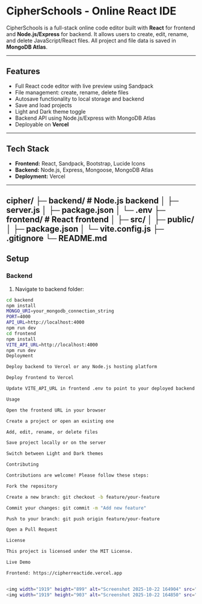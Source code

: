 # CipherSchools - Online React IDE

CipherSchools is a full-stack online code editor built with **React** for frontend and **Node.js/Express** for backend. It allows users to create, edit, rename, and delete JavaScript/React files. All project and file data is saved in **MongoDB Atlas**.

---

## Features

- Full React code editor with live preview using Sandpack
- File management: create, rename, delete files 
- Autosave functionality to local storage and backend
- Save and load projects
- Light and Dark theme toggle
- Backend API using Node.js/Express with MongoDB Atlas
- Deployable on **Vercel**

---

## Tech Stack

- **Frontend:** React, Sandpack, Bootstrap, Lucide Icons  
- **Backend:** Node.js, Express, Mongoose, MongoDB Atlas  
- **Deployment:** Vercel

---
cipher/
├─ backend/ # Node.js backend
│ ├─ server.js
│ ├─ package.json
│ └─ .env
├─ frontend/ # React frontend
│ ├─ src/
│ ├─ public/
│ ├─ package.json
│ └─ vite.config.js
├─ .gitignore
└─ README.md
---

## Setup

### Backend

1. Navigate to backend folder:
```bash
cd backend
npm install
MONGO_URI=your_mongodb_connection_string
PORT=4000
API_URL=http://localhost:4000
npm run dev
cd frontend
npm install
VITE_API_URL=http://localhost:4000
npm run dev
Deployment

Deploy backend to Vercel or any Node.js hosting platform

Deploy frontend to Vercel

Update VITE_API_URL in frontend .env to point to your deployed backend URL

Usage

Open the frontend URL in your browser

Create a project or open an existing one

Add, edit, rename, or delete files

Save project locally or on the server

Switch between Light and Dark themes

Contributing

Contributions are welcome! Please follow these steps:

Fork the repository

Create a new branch: git checkout -b feature/your-feature

Commit your changes: git commit -m "Add new feature"

Push to your branch: git push origin feature/your-feature

Open a Pull Request

License

This project is licensed under the MIT License.

Live Demo

Frontend: https://cipherreactide.vercel.app


<img width="1919" height="899" alt="Screenshot 2025-10-22 164904" src="https://github.com/user-attachments/assets/5fd83c3e-e01d-43c3-b9f6-c218755c195a" />
<img width="1919" height="903" alt="Screenshot 2025-10-22 164850" src="https://github.com/user-attachments/assets/136c3d80-a918-4f07-93f4-72009364692e" />



